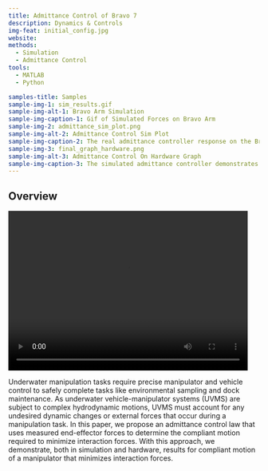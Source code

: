 ```yaml
---
title: Admittance Control of Bravo 7
description: Dynamics & Controls
img-feat: initial_config.jpg
website: 
methods:
  - Simulation
  - Admittance Control
tools:
  - MATLAB
  - Python

samples-title: Samples
sample-img-1: sim_results.gif
sample-img-alt-1: Bravo Arm Simulation 
sample-img-caption-1: Gif of Simulated Forces on Bravo Arm
sample-img-2: admittance_sim_plot.png
sample-img-alt-2: Admittance Control Sim Plot
sample-img-caption-2: The real admittance controller response on the Bravo 7 when force is applied to the manipulator’s end effector
sample-img-3: final_graph_hardware.png
sample-img-alt-3: Admittance Control On Hardware Graph
sample-img-caption-3: The simulated admittance controller demonstrates compliance when a 25N force is applied to the manipulator’s end effector
---
```


## Overview

<video width="480" height="320" controls>
  <source src="hardware.mp4" type="video/mp4">
</video>

Underwater manipulation tasks require precise manipulator and vehicle control to safely complete tasks like environmental sampling and dock maintenance. As underwater vehicle-manipulator systems (UVMS) are subject to complex hydrodynamic motions, UVMS must account for any undesired dynamic changes or external forces that occur during a manipulation task. In this paper, we propose an admittance control law that uses measured end-effector forces to determine the compliant motion required to minimize interaction forces. With this approach, we demonstrate, both in simulation and hardware, results for compliant motion of a manipulator that minimizes interaction forces.
